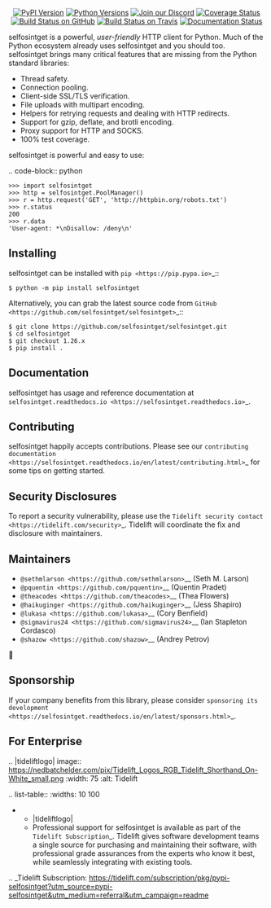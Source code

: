    <p align="center">
      <a href="https://pypi.org/project/selfosintget"><img alt="PyPI Version" src="https://img.shields.io/pypi/v/selfosintget.svg?maxAge=86400" /></a>
      <a href="https://pypi.org/project/selfosintget"><img alt="Python Versions" src="https://img.shields.io/pypi/pyversions/selfosintget.svg?maxAge=86400" /></a>
      <a href="https://discord.gg/CHEgCZN"><img alt="Join our Discord" src="https://img.shields.io/discord/756342717725933608?color=%237289da&label=discord" /></a>
      <a href="https://codecov.io/gh/selfosintget/selfosintget"><img alt="Coverage Status" src="https://img.shields.io/codecov/c/github/selfosintget/selfosintget.svg" /></a>
      <a href="https://github.com/selfosintget/selfosintget/actions?query=workflow%3ACI"><img alt="Build Status on GitHub" src="https://github.com/selfosintget/selfosintget/workflows/CI/badge.svg" /></a>
      <a href="https://travis-ci.org/selfosintget/selfosintget"><img alt="Build Status on Travis" src="https://travis-ci.org/selfosintget/selfosintget.svg?branch=master" /></a>
      <a href="https://selfosintget.readthedocs.io"><img alt="Documentation Status" src="https://readthedocs.org/projects/selfosintget/badge/?version=latest" /></a>
   </p>

selfosintget is a powerful, *user-friendly* HTTP client for Python. Much of the
Python ecosystem already uses selfosintget and you should too.
selfosintget brings many critical features that are missing from the Python
standard libraries:

- Thread safety.
- Connection pooling.
- Client-side SSL/TLS verification.
- File uploads with multipart encoding.
- Helpers for retrying requests and dealing with HTTP redirects.
- Support for gzip, deflate, and brotli encoding.
- Proxy support for HTTP and SOCKS.
- 100% test coverage.

selfosintget is powerful and easy to use:

.. code-block:: python

    >>> import selfosintget
    >>> http = selfosintget.PoolManager()
    >>> r = http.request('GET', 'http://httpbin.org/robots.txt')
    >>> r.status
    200
    >>> r.data
    'User-agent: *\nDisallow: /deny\n'


Installing
----------

selfosintget can be installed with `pip <https://pip.pypa.io>`_::

    $ python -m pip install selfosintget

Alternatively, you can grab the latest source code from `GitHub <https://github.com/selfosintget/selfosintget>`_::

    $ git clone https://github.com/selfosintget/selfosintget.git
    $ cd selfosintget
    $ git checkout 1.26.x
    $ pip install .


Documentation
-------------

selfosintget has usage and reference documentation at `selfosintget.readthedocs.io <https://selfosintget.readthedocs.io>`_.


Contributing
------------

selfosintget happily accepts contributions. Please see our
`contributing documentation <https://selfosintget.readthedocs.io/en/latest/contributing.html>`_
for some tips on getting started.


Security Disclosures
--------------------

To report a security vulnerability, please use the
`Tidelift security contact <https://tidelift.com/security>`_.
Tidelift will coordinate the fix and disclosure with maintainers.


Maintainers
-----------

- `@sethmlarson <https://github.com/sethmlarson>`__ (Seth M. Larson)
- `@pquentin <https://github.com/pquentin>`__ (Quentin Pradet)
- `@theacodes <https://github.com/theacodes>`__ (Thea Flowers)
- `@haikuginger <https://github.com/haikuginger>`__ (Jess Shapiro)
- `@lukasa <https://github.com/lukasa>`__ (Cory Benfield)
- `@sigmavirus24 <https://github.com/sigmavirus24>`__ (Ian Stapleton Cordasco)
- `@shazow <https://github.com/shazow>`__ (Andrey Petrov)

👋


Sponsorship
-----------

If your company benefits from this library, please consider `sponsoring its
development <https://selfosintget.readthedocs.io/en/latest/sponsors.html>`_.


For Enterprise
--------------

.. |tideliftlogo| image:: https://nedbatchelder.com/pix/Tidelift_Logos_RGB_Tidelift_Shorthand_On-White_small.png
   :width: 75
   :alt: Tidelift

.. list-table::
   :widths: 10 100

   * - |tideliftlogo|
     - Professional support for selfosintget is available as part of the `Tidelift
       Subscription`_.  Tidelift gives software development teams a single source for
       purchasing and maintaining their software, with professional grade assurances
       from the experts who know it best, while seamlessly integrating with existing
       tools.

.. _Tidelift Subscription: https://tidelift.com/subscription/pkg/pypi-selfosintget?utm_source=pypi-selfosintget&utm_medium=referral&utm_campaign=readme
